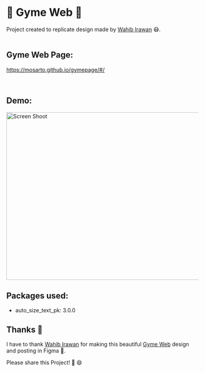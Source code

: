 # 💪 Gyme Web 💪

Project created to replicate design made by [Wahib Irawan](https://www.figma.com/@irawan) 😷.
<br/><br/>


## Gyme Web Page:

https://mosarto.github.io/gymepage/#/

<br/>

## Demo:

<img src="https://raw.githubusercontent.com/Mosarto/gyme/main/demo/demo.gif" width="700" height="440" title="Screen Shoot">

<br/>

## Packages used:

 - auto_size_text_pk: 3.0.0

## Thanks 👏

I have to thank  [Wahib Irawan](https://www.figma.com/@irawan) for making this beautiful [Gyme Web](https://www.figma.com/community/file/1003964462634779184) design and posting in Figma 🌈.

Please share this Project! 🤝 😄
